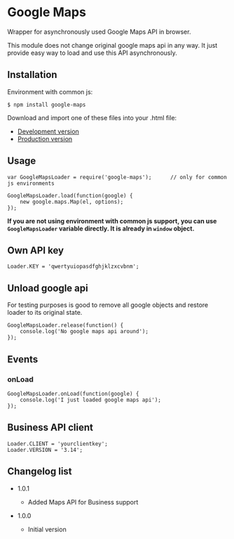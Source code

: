 # Google Maps

Wrapper for asynchronously used Google Maps API in browser.

This module does not change original google maps api in any way. It just provide easy way to load and use this API
asynchronously.

## Installation

Environment with common js:
```
$ npm install google-maps
```

Download and import one of these files into your .html file:
* [Development version](https://raw.github.com/sakren/node-google-maps/master/lib/Google.js)
* [Production version](https://raw.github.com/sakren/node-google-maps/master/lib/Google.min.js)

## Usage

```
var GoogleMapsLoader = require('google-maps');		// only for common js environments

GoogleMapsLoader.load(function(google) {
	new google.maps.Map(el, options);
});
```

**If you are not using environment with common js support, you can use `GoogleMapsLoader` variable directly. It is
already in `window` object.**

## Own API key

```
Loader.KEY = 'qwertyuiopasdfghjklzxcvbnm';
```

## Unload google api

For testing purposes is good to remove all google objects and restore loader to its original state.
```
GoogleMapsLoader.release(function() {
	console.log('No google maps api around');
});
```

## Events

### onLoad

```
GoogleMapsLoader.onLoad(function(google) {
	console.log('I just loaded google maps api');
});
```

## Business API client

```
Loader.CLIENT = 'yourclientkey';
Loader.VERSION = '3.14';
```

## Changelog list

* 1.0.1
    + Added Maps API for Business support

* 1.0.0
	+ Initial version